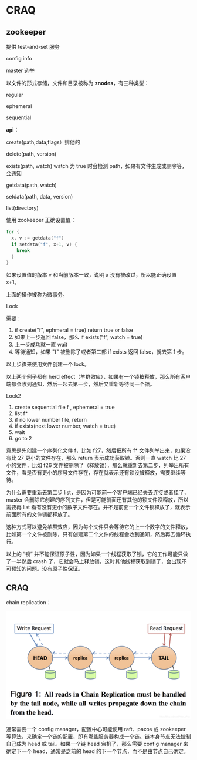 # CRAQ

## zookeeper

提供 test-and-set 服务

config info

master 选举

以文件的形式存储，文件和目录被称为 **znodes**，有三种类型：

regular

ephemeral

sequential

**api**：

create(path,data,flags）排他的

delete(path, version)

exists(path, watch) watch 为 true 时会检测 path，如果有文件生成或删除等，会通知

getdata(path, watch)

setdata(path, data, version)

list(directory)

使用 zookeeper 正确设置值：

```go
for {
  x, v := getdata("f")
  if setdata("f", x+1, v) {
    break
  }
}
```

如果设置值的版本 v 和当前版本一致，说明 x 没有被改过，所以能正确设置 x+1。

上面的操作被称为微事务。

Lock

需要：

1. if create("f", ephmeral = true) return true or false
2. 如果上一步返回 false，那么 if exists("f", watch = true)
3. 上一步成功就一直 wait
4. 等待通知，如果 "f" 被删除了或者第二部 if exists 返回 false，就去第 1 步。

以上步骤来使用文件创建一个 lock。

以上两个例子都有 herd effect（羊群效应），如果有一个锁被释放，那么所有客户端都会收到通知，然后一起去第一步，然后又重新等待同一个锁。

Lock2

1. create sequential file f , ephemeral = true
2. list f\*
3. if no lower number file, return
4. if exists(next lower number, watch = true)
5. wait
6. go to 2

意思是先创建一个序列化文件 f，比如 f27，然后把所有 f\* 文件列举出来，如果没有比 27 更小的文件存在，那么 return 表示成功获取锁。否则一直 watch 比 27 小的文件，比如 f26 文件被删除了（释放锁），那么就重新去第二步，列举出所有文件，看是否有更小的序号文件存在，存在就表示还有锁没被释放，需要继续等待。

为什么需要重新去第二步 list，是因为可能前一个客户端已经失去连接或者挂了，master 会删除它创建的序列文件，但是可能前面还有其他的锁文件没释放，所以需要再 list 看有没有更小的数字文件存在。并不是前面一个文件锁释放了，就表示前面所有的文件锁都释放了。

这种方式可以避免羊群效应，因为每个文件只会等待它的上一个数字的文件释放，比如第一个文件被删除，只有创建第二个文件的线程会收到通知，然后再去循环执行。

以上的 “锁” 并不能保证原子性，因为如果一个线程获取了锁，它的工作可能只做了一半然后 crash 了，它就会马上释放锁，这时其他线程获取到锁了，会出现不可预知的问题。没有原子性保证。

## CRAQ

chain replication：

![](<../../.gitbook/assets/craq-1 (1).png>)

通常需要一个 config manager，配置中心可能使用 raft、paxos 或 zookeeper 等算法，来确定一个链的配置，即有哪些服务器构成一个链。链本身节点无法控制自己成为 head 或 tail。如果一个链 head 宕机了，那么需要 config manager 来确定下一个 head，通常是之前的 head 的下一个节点，而不是由节点自己确定。
